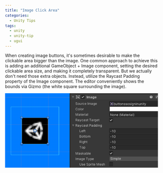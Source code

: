 ```yaml
---
title: "Image Click Area"
categories:
  - Unity Tips
tags:
  - unity
  - unity-tip
  - ugui
---
```


When creating image buttons, it's sometimes desirable to make the clickable area bigger than the image. One common approach to achieve this is adding an additional GameObject + Image component, setting the desired clickable area size, and making it completely transparent. But we actually don't need those extra objects. Instead, utilize the Raycast Padding property of the Image component. The editor conveniently shows the bounds via Gizmo (the white square surrounding the image).

![Image Click Area](/assets/images/image-click-area.png)